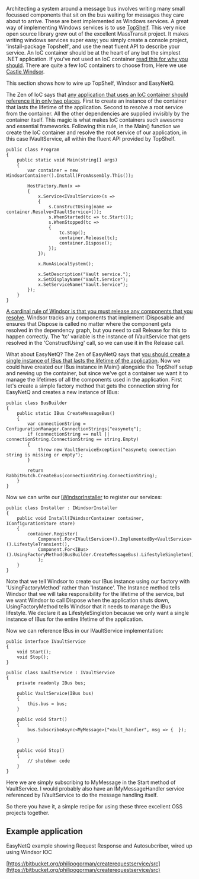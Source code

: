 Architecting a system around a message bus involves writing many small focussed components that sit on the bus waiting for messages they care about to arrive. These are best implemented as Windows services. A great way of implementing Windows services is to use [TopShelf](http://topshelf-project.com/). This very nice open source library grew out of the excellent MassTransit project. It makes writing windows services super easy; you simply create a console project, 'install-package Topshelf', and use the neat fluent API to describe your service. An IoC container should be at the heart of any but the simplest .NET application. If you've not used an IoC container [read this for why you should](http://mikehadlow.blogspot.co.uk/2007/08/castle-projects-windsor-container-and.html). There are quite a few IoC containers to choose from, Here we use [Castle Windsor](http://docs.castleproject.org/Windsor.MainPage.ashx).

This section shows how to wire up TopShelf, Windsor and EasyNetQ. 

The Zen of IoC says that [any application that uses an IoC container should reference it in only two places](http://mikehadlow.blogspot.co.uk/2010/11/first-commandment-thou-shalt-not.html). First to create an instance of the container that lasts the lifetime of the application. Second to resolve a root service from the container. All the other dependencies are supplied invisibly by the container itself. This magic is what makes IoC containers such awesome and essential frameworks. Following this rule, in the Main() function we create the IoC container and resolve the root service of our application, in this case IVaultService, all within the fluent API provided by TopShelf.

    public class Program
    {
        public static void Main(string[] args)
        {
            var container = new WindsorContainer().Install(FromAssembly.This());

            HostFactory.Run(x =>
            {
                x.Service<IVaultService>(s =>
                {
                    s.ConstructUsing(name => container.Resolve<IVaultService>());
                    s.WhenStarted(tc => tc.Start());
                    s.WhenStopped(tc =>
                    {
                        tc.Stop();
                        container.Release(tc);
                        container.Dispose();
                    });
                });

                x.RunAsLocalSystem();

                x.SetDescription("Vault service.");
                x.SetDisplayName("Vault.Service");
                x.SetServiceName("Vault.Service");
            });
        }
    }

[A cardinal rule of Windsor is that you must release any components that you resolve](http://nexussharp.wordpress.com/2012/04/21/castle-windsor-avoid-memory-leaks-by-learning-the-underlying-mechanics/). Windsor tracks any components that implement IDisposable and ensures that Dispose is called no matter where the component gets resolved in the dependency graph, but you need to call Release for this to happen correctly. The 'tc' variable is the instance of IVaultService that gets resolved in the 'ConstructUsing' call, so we can use it in the Release call.

What about EasyNetQ? The Zen of EasyNetQ says that [you should create a single instance of IBus that lasts the lifetime of the application](Connecting-to-RabbitMQ). Now we could have created our IBus instance in Main() alongside the TopShelf setup and newing up the container, but since we've got a container we want it to manage the lifetimes of all the components used in the application. First let's create a simple factory method that gets the connection string for EasyNetQ and creates a new instance of IBus:

    public class BusBuilder
    {
        public static IBus CreateMessageBus()
        {
            var connectionString = ConfigurationManager.ConnectionStrings["easynetq"];
            if (connectionString == null || connectionString.ConnectionString == string.Empty)
            {
                throw new VaultServiceException("easynetq connection string is missing or empty");
            }

            return RabbitHutch.CreateBus(connectionString.ConnectionString);
        }
    }

Now we can write our [IWindsorInstaller](http://docs.castleproject.org/Windsor.Installers.ashx) to register our services:

    public class Installer : IWindsorInstaller
    {
        public void Install(IWindsorContainer container, IConfigurationStore store)
        {
            container.Register(
                Component.For<IVaultService>().ImplementedBy<VaultService>().LifestyleTransient(),
                Component.For<IBus>().UsingFactoryMethod(BusBuilder.CreateMessageBus).LifestyleSingleton()
                );
        }
    }

Note that we tell Windsor to create our IBus instance using our factory with 'UsingFactoryMethod' rather than 'Instance'. The Instance method tells Windsor that we will take responsibility for the lifetime of the service, but we want Windsor to call Dispose when the application shuts down, UsingFactoryMethod tells Windsor that it needs to manage the IBus lifestyle. We declare it as LifestyleSingleton because we only want a single instance of IBus for the entire lifetime of the application.

Now we can reference IBus in our IVaultService implementation:

    public interface IVaultService
    {
        void Start();
        void Stop();
    }

    public class VaultService : IVaultService
    {
        private readonly IBus bus;

        public VaultService(IBus bus)
        {
            this.bus = bus;
        }

        public void Start()
        {
            bus.SubscribeAsync<MyMessage>("vault_handler", msg => {  });

        }

        public void Stop()
        {
            // shutdown code
        }
    }

Here we are simply subscribing to MyMessage in the Start method of VaultService. I would probably also have an IMyMessageHandler service referenced by IVaultService to do the message handling itself.

So there you have it, a simple recipe for using these three excellent OSS projects together.

## Example application

EasyNetQ example showing Request Response and Autosubcriber, wired up using Windsor IOC

[https://bitbucket.org/philipogorman/createrequestservice/src](https://bitbucket.org/philipogorman/createrequestservice/src)
